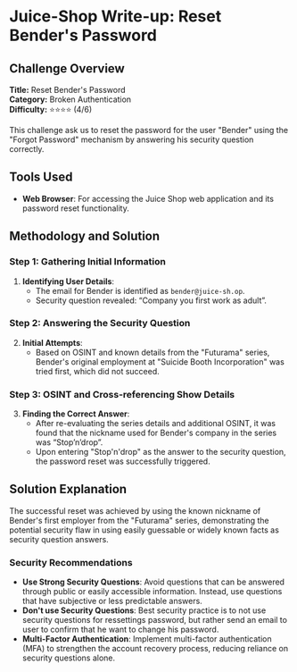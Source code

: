 # Juice-Shop Write-up: Reset Bender's Password

## Challenge Overview

**Title:** Reset Bender's Password  
**Category:** Broken Authentication  
**Difficulty:** ⭐⭐⭐⭐ (4/6)

This challenge ask us to reset the password for the user "Bender" using the "Forgot Password" mechanism by answering his security question correctly.

## Tools Used

- **Web Browser**: For accessing the Juice Shop web application and its password reset functionality.

## Methodology and Solution

### Step 1: Gathering Initial Information

1. **Identifying User Details**:
   - The email for Bender is identified as `bender@juice-sh.op`.
   - Security question revealed: “Company you first work as adult”.

### Step 2: Answering the Security Question

2. **Initial Attempts**:
   - Based on OSINT and known details from the "Futurama" series, Bender's original employment at "Suicide Booth Incorporation" was tried first, which did not succeed.

### Step 3: OSINT and Cross-referencing Show Details

3. **Finding the Correct Answer**:
   - After re-evaluating the series details and additional OSINT, it was found that the nickname used for Bender's company in the series was “Stop’n’drop”.
   - Upon entering "Stop'n'drop" as the answer to the security question, the password reset was successfully triggered.

## Solution Explanation

The successful reset was achieved by using the known nickname of Bender's first employer from the "Futurama" series, demonstrating the potential security flaw in using easily guessable or widely known facts as security question answers.

### Security Recommendations

- **Use Strong Security Questions**: Avoid questions that can be answered through public or easily accessible information. Instead, use questions that have subjective or less predictable answers.
- **Don't use Security Questions**: Best security practice is to not use security questions for ressettings password, but rather send an email to user to confirm that he want to change his password.
- **Multi-Factor Authentication**: Implement multi-factor authentication (MFA) to strengthen the account recovery process, reducing reliance on security questions alone.
